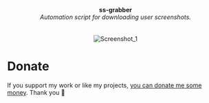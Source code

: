 <p align="center">
	<b>ss-grabber</b>
	<br>
  <i>Automation script for downloading user screenshots.</i>
	<br><br><br>
	<img alt="Screenshot_1" src="https://user-images.githubusercontent.com/48186982/94435670-bc8f5200-019b-11eb-902d-533a3a6f3a03.gif">
</p>

# Donate
If you support my work or like my projects, [you can donate me some money](https://github.com/hXR16F/donate/blob/master/README.md). Thank you 💙
